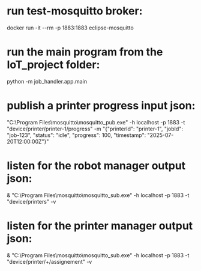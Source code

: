 
 # run test-mosquitto broker:

docker run -it --rm -p 1883:1883 eclipse-mosquitto

# run the main program from the IoT_project folder:

python -m job_handler.app.main

# publish a printer progress input json:

"C:\Program Files\mosquitto\mosquitto_pub.exe" -h localhost -p 1883 -t "device/printer/printer-1/progress" -m "{\"printerId\": \"printer-1\", \"jobId\": \"job-123\", \"status\": \"idle\", \"progress\": 100, \"timestamp\": \"2025-07-20T12:00:00Z\"}"

# listen for the robot manager output json:

& "C:\Program Files\mosquitto\mosquitto_sub.exe" -h localhost -p 1883 -t "device/printers" -v

# listen for the printer manager output json:

& "C:\Program Files\mosquitto\mosquitto_sub.exe" -h localhost -p 1883 -t "device/printer/+/assignement" -v
